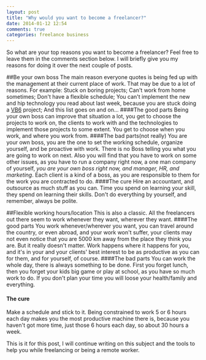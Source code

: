 ```yaml
---
layout: post
title: "Why would you want to become a freelancer?"
date: 2014-01-12 12:54
comments: true
categories: freelance business
---
```


So what are your top reasons you want to become a freelancer? Feel free to
leave them in the comments section below. I will briefly give you my reasons
for doing it over the next couple of posts.

##Be your own boss
The main reason everyone quotes is being fed up with the management at their
current place of work. That may be due to a lot of reasons. For example: Stuck
on boring projects; Can't work from home sometimes; Don't have a flexible schedule;
You can't implement the new and hip technology you read about last week, because
you are stuck doing a [VB6](http://en.wikipedia.org/wiki/Visual_Basic#Legacy_development_and_support)
project; And this list goes on and on...
####The good parts
Being your own boss can improve that situation a lot, you get to choose the
projects to work on, the clients to work with and the technologies to
implement those projects to some extent. You get to choose when you work, and
where you work from.
####The bad parts(not really)
You are your own boss, you are the one to set the working schedule, organize yourself, and
be proactive with work. There is no Boss telling you what you are going to
work on next. Also you will find that you have to work on some other
issues, as you have to run a company right now, a one man company of yourself,
_you are your own boss right now, and manager, HR, and marketing_. Each client is a kind of
a boss, as you are responsible to them for the work you are contracted to do.
####The cure
Hire an accountant, and outsource as much stuff as you can. Time you spend on
learning your skill, they spend on learning their skills. Don't do everything
by yourself, and remember, always be polite.

##Flexible working hours/location
This is also a classic. All the freelancers out there seem to work whenever
they want, wherever they want.
####The good parts
You work whenever/wherever you want, you can travel around the country, or
even abroad, and your work won't suffer, your clients may not even notice that
you are 5000 km away from the place they think you are. But it really doesn't
matter. Work happens where it happens for you, and it's in your and your
clients' best interest to be as productive as you can for them, and for
yourself, of course.
####The bad parts
You can work the whole day, there is always something to be done. First you
forget lunch, then you forget your kids big game or play at school, as you
have so much work to do. If you don't plan your time you will loose your
health/family and everything.
#### The cure
Make a schedule and stick to it. Being constrained to work 5 or 6 hours each day
makes you the most productive machine there is, because you haven't got more
time, just those 6 hours each day, so about 30 hours a week.

This is it for this post, I will continue writing on this subject and the
tools to help you while freelancing or being a remote worker.

